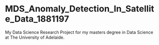 # MDS_Anomaly_Detection_In_Satellite_Data_1881197
My Data Science Research Project for my masters degree in Data Science at The University of Adelaide.
